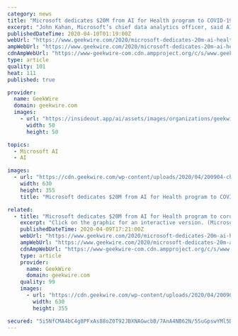 ```yaml
---
category: news
title: "Microsoft dedicates $20M from AI for Health program to COVID-19 data analysis"
excerpt: "John Kahan, Microsoft’s chief data analytics officer, said AI for Health “will collaborate with nonprofits ... which is marshaling supercomputers and cloud platforms such as Microsoft Azure to support coronavirus research. Microsoft also highlighted its partnerships with the University of Washington’s Institute for Health Metrics ..."
publishedDateTime: 2020-04-10T01:19:00Z
webUrl: "https://www.geekwire.com/2020/microsoft-dedicates-20m-ai-health-program-coronavirus-data-analysis/"
ampWebUrl: "https://www.geekwire.com/2020/microsoft-dedicates-20m-ai-health-program-coronavirus-data-analysis/amp/"
cdnAmpWebUrl: "https://www-geekwire-com.cdn.ampproject.org/c/s/www.geekwire.com/2020/microsoft-dedicates-20m-ai-health-program-coronavirus-data-analysis/amp/"
type: article
quality: 101
heat: 111
published: true

provider:
  name: GeekWire
  domain: geekwire.com
  images:
    - url: "https://insideout.app/ai/assets/images/organizations/geekwire.com-50x50.jpg"
      width: 50
      height: 50

topics:
  - Microsoft AI
  - AI

images:
  - url: "https://cdn.geekwire.com/wp-content/uploads/2020/04/200904-chart2-630x355.jpg"
    width: 630
    height: 355
    title: "Microsoft dedicates $20M from AI for Health program to COVID-19 data analysis"

related:
  - title: "Microsoft dedicates $20M from AI for Health program to coronavirus data analysis"
    excerpt: "Click on the graphic for an interactive version. (Microsoft Graphic) Microsoft says it’s immediately putting $20 million from its AI for Health program toward artificial intelligence tools that can help researchers and public health officials get a handle on the coronavirus pandemic. John Kahan, Microsoft’s chief data analytics officer ..."
    publishedDateTime: 2020-04-09T17:21:00Z
    webUrl: "https://www.geekwire.com/2020/microsoft-dedicates-20m-ai-health-program-coronavirus-data-analysis/"
    ampWebUrl: "https://www.geekwire.com/2020/microsoft-dedicates-20m-ai-health-program-coronavirus-data-analysis/amp/"
    cdnAmpWebUrl: "https://www-geekwire-com.cdn.ampproject.org/c/s/www.geekwire.com/2020/microsoft-dedicates-20m-ai-health-program-coronavirus-data-analysis/amp/"
    type: article
    provider:
      name: GeekWire
      domain: geekwire.com
    quality: 99
    images:
      - url: "https://cdn.geekwire.com/wp-content/uploads/2020/04/200904-chart2-630x355.jpg"
        width: 630
        height: 355

secured: "5i5NfCMA4bC4g8PFxAs88oZ0T92JBXNAGwcbB/7AnA4NB62N/5SuGpswYMl5DCpZrPUeOc5wd+87lrzqIA7WNGLaGwmh0vDIzXj/0gAsPzxp6isyG21Xu3TOXWJpOAbyNpUHmuK3vbgk7Dzv9DEJWGV79zTf0b2nPXsA/QKDHe6as4baFDuspAKu5xPiGvYzjaGz4T4iAJhSguKM3ibYxKwOaIz11+YtBpNc0apvfgQQeQGLjfuhi/uvhkDQXDHUaOcorR8Sr6mqjgLCGh/RN7jYTTRg07H82GXTcfr/rl7GjqB8AvyNe6ysb+G8wbwB;gGZWEynCl+kERgxA/EEBzQ=="
---
```


